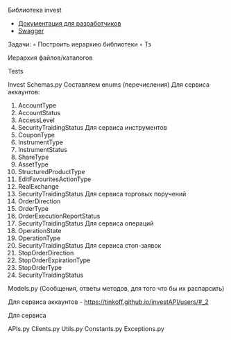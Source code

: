 Библиотека invest

- [Документация для разработчиков](https://tinkoff.github.io/investAPI/)
- [Swagger](https://tinkoff.github.io/investAPI/swagger-ui/#)

Задачи:
 ◦ Построить иерархию библиотеки
 ◦ Тз

Иерархия файлов/каталогов 

Tests

Invest
Schemas.py 
Составляем enums (перечисления)
Для сервиса аккаунтов:
 1. AccountType
 1. AccountStatus
 2. AccessLevel
 3. SecurityTraidingStatus
Для сервиса инструментов
 1. CouponType
 2. InstrumentType
 3. InstrumentStatus
 4. ShareType
 5. AssetType
 6. StructuredProductType
 7. EditFavouritesActionType
 8. RealExchange 
 9. SecurityTraidingStatus 
Для сервиса торговых поручений
 1. OrderDirection
 2. OrderType
 3. OrderExecutionReportStatus
 4. SecurityTraidingStatus
Для сервиса операций 
 1. OperationState
 2. OperationType
 3. SecurityTraidingStatus
Для сервиса стоп-заявок 
 1. StopOrderDirection
 2. StopOrderExpirationType
 3. StopOrderType
 4. SecurityTraidingStatus

Models.py (Сообщения, ответы методов, для того что бы их распарсить)

Для сервиса аккаунтов - https://tinkoff.github.io/investAPI/users/#_2

Для сервиса 


APIs.py
Clients.py
Utils.py
Constants.py
Exceptions.py

